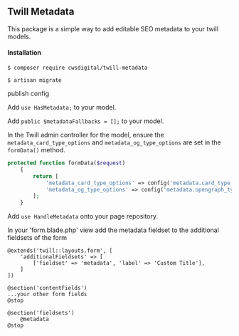 ## Twill Metadata

This package is a simple way to add editable SEO metadata to your twill models.  

#### Installation
```shell script
$ composer require cwsdigital/twill-metadata
```

```shell script
$ artisan migrate
```

publish config

Add `use HasMetadata;` to your model.

Add `public $metadataFallbacks = [];` to your model.

In the Twill admin controller for the model, ensure the `metadata_card_type_options` and `metadata_og_type_options` are set in the `formData()` method.
```php
protected function formData($request)
    {
        return [
            'metadata_card_type_options' => config('metadata.card_type_options'),
            'metadata_og_type_options' => config('metadata.opengraph_type_options'),
        ];
    }
```

Add `use HandleMetadata` onto your page repository.

In your 'form.blade.php' view add the metadata fieldset to the additional fieldsets of the form
```blade
@extends('twill::layouts.form', [
    'additionalFieldsets' => [
        ['fieldset' => 'metadata', 'label' => 'Custom Title'],
    ]
])

@section('contentFields')
...your other form fields
@stop

@section('fieldsets')
    @metadata
@stop
```
